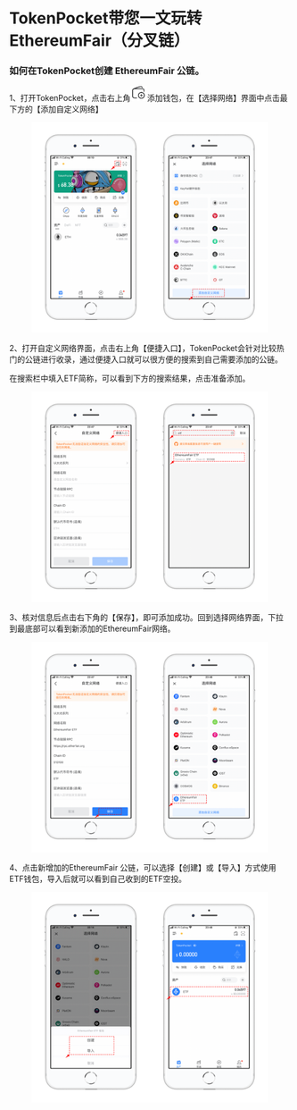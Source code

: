 # TokenPocket带您一文玩转EthereumFair（分叉链）

### 如何在TokenPocket创建 EthereumFair 公链。

1、打开TokenPocket，点击右上角![](../../.gitbook/assets/image.png)添加钱包，在【选择网络】界面中点击最下方的【添加自定义网络】

<figure><img src="../../.gitbook/assets/1 (1).png" alt=""><figcaption></figcaption></figure>

2、打开自定义网络界面，点击右上角【便捷入口】，TokenPocket会针对比较热门的公链进行收录，通过便捷入口就可以很方便的搜索到自己需要添加的公链。

在搜索栏中填入ETF简称，可以看到下方的搜索结果，点击准备添加。

<figure><img src="../../.gitbook/assets/2.png" alt=""><figcaption></figcaption></figure>

3、核对信息后点击右下角的【保存】，即可添加成功。回到选择网络界面，下拉到最底部可以看到新添加的EthereumFair网络。

<figure><img src="../../.gitbook/assets/3 (1).png" alt=""><figcaption></figcaption></figure>

4、点击新增加的EthereumFair 公链，可以选择【创建】或【导入】方式使用ETF钱包，导入后就可以看到自己收到的ETF空投。

<figure><img src="../../.gitbook/assets/4 (1).png" alt=""><figcaption></figcaption></figure>
